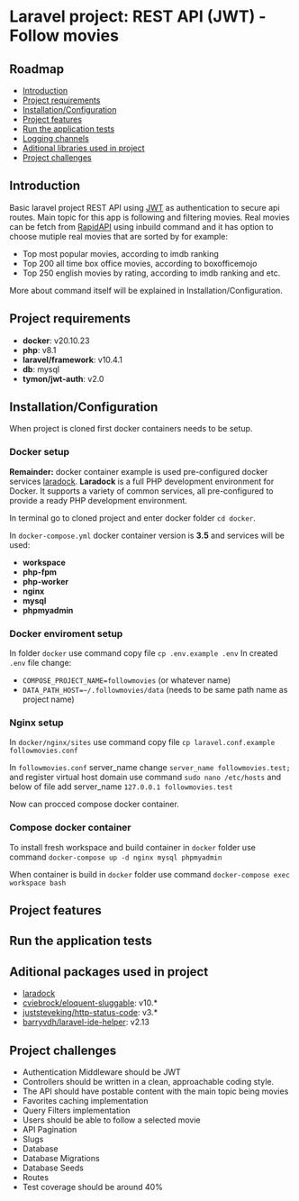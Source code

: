 
# Laravel project: REST API (JWT) - Follow movies

## Roadmap

* [Introduction](#introduction)
* [Project requirements](#project-requirements)
* [Installation/Configuration](#installationconfiguration)
* [Project features](#project-features)
* [Run the application tests](#run-the-application-tests)
* [Logging channels](#logging-channels)
* [Aditional libraries used in project](#aditional-libraries-used-in-project)
* [Project challenges](#project-challenges)

## Introduction

Basic laravel project REST API using [JWT](https://jwt.io/introduction) as authentication to secure api routes.
Main topic for this app is following and filtering movies. Real movies can be fetch from [RapidAPI](https://rapidapi.com/SAdrian/api/moviesdatabase) using inbuild command and it has option to choose mutiple real movies that are sorted by for example:
- Top most popular movies, according to imdb ranking
- Top 200 all time box office movies, according to boxofficemojo
- Top 250 english movies by rating, according to imdb ranking and etc.

More about command itself will be explained in Installation/Configuration.

## Project requirements

-  **docker**: v20.10.23
-  **php**: v8.1
-  **laravel/framework**: v10.4.1
-  **db**: mysql
-  **tymon/jwt-auth**: v2.0

## Installation/Configuration

When project is cloned first docker containers needs to be setup.

### Docker setup

**Remainder:** docker container example is used pre-configured docker services [laradock](https://laradock.io/getting-started/#Install-Laravel).
**Laradock**  is a full PHP development environment for Docker.
It supports a variety of common services, all pre-configured to provide a ready PHP development environment.

In terminal go to cloned project and enter docker folder `cd docker`.

In `docker-compose.yml` docker container version is **3.5** and services will be used:

-  **workspace**
-  **php-fpm**
-  **php-worker**
-  **nginx**
-  **mysql**
-  **phpmyadmin**

### Docker enviroment setup

In folder `docker` use command copy file `cp .env.example .env`
In created `.env` file change:
-  `COMPOSE_PROJECT_NAME=followmovies` (or whatever name)
-  `DATA_PATH_HOST=~/.followmovies/data` (needs to be same path name as project name)

### Nginx setup

In `docker/nginx/sites` use command copy file `cp laravel.conf.example followmovies.conf`

In `followmovies.conf` server_name change `server_name followmovies.test;` and register virtual host domain use command `sudo nano /etc/hosts` and below of file add server_name `127.0.0.1 followmovies.test`

Now can procced compose docker container.

### Compose docker container

To install fresh workspace and build container in `docker` folder use command `docker-compose up -d nginx mysql phpmyadmin`

When container is build in `docker` folder use command `docker-compose exec workspace bash`

## Project features

## Run the application tests

## Aditional packages used in project

- [laradock](https://laradock.io/getting-started/#Install-Laravel)
- [cviebrock/eloquent-sluggable](https://github.com/cviebrock/eloquent-sluggable): v10.*
- [juststeveking/http-status-code](https://github.com/JustSteveKing/http-status-code): v3.*
- [barryvdh/laravel-ide-helper](https://github.com/barryvdh/laravel-ide-helper): v2.13

## Project challenges

- Authentication Middleware should be JWT
- Controllers should be written in a clean, approachable coding style.
- The API should have postable content with the main topic being movies
- Favorites caching implementation
- Query Filters implementation
- Users should be able to follow a selected movie
- API Pagination
- Slugs
- Database
- Database Migrations
- Database Seeds
- Routes
- Test coverage should be around 40%
